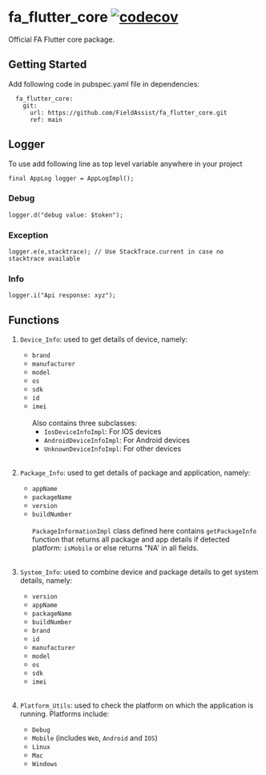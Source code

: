 # fa_flutter_core [![codecov](https://codecov.io/gh/FieldAssist/fa_flutter_core/branch/main/graph/badge.svg?token=0SJUKQDEC2)](https://codecov.io/gh/FieldAssist/fa_flutter_core)

Official FA Flutter core package.

## Getting Started

Add following code in pubspec.yaml file in dependencies:

```
  fa_flutter_core:
    git:
      url: https://github.com/FieldAssist/fa_flutter_core.git
      ref: main
```

## Logger

To use add following line as top level variable anywhere in your project

```
final AppLog logger = AppLogImpl();
```

### Debug

```
logger.d("debug value: $token");
```

### Exception

```
logger.e(e,stacktrace); // Use StackTrace.current in case no stacktrace available
```

### Info

```
logger.i("Api response: xyz");
```

## Functions

1. `Device_Info`: used to get details of device, namely:

   - `brand`
   - `manufacturer`
   - `model`
   - `os`
   - `sdk`
   - `id`
   - `imei`
   <br><br>
   Also contains three subclasses:
      - `IosDeviceInfoImpl`: For IOS devices
      - `AndroidDeviceInfoImpl`: For Android devices
      - `UnknownDeviceInfoImpl`: For other devices
<br><br>

2. `Package_Info`: used to get details of package and application, namely:

   - `appName`
   - `packageName`
   - `version`
   - `buildNumber`
   <br><br>
   `PackageInformationImpl` class defined here contains `getPackageInfo` function that returns all package and app details if detected platform:
   `isMobile` or else returns "NA' in all fields.
<br><br>

3. `System_Info`: used to combine device and package details to get system details, namely:

   - `version`
   - `appName`
   - `packageName`
   - `buildNumber`
   - `brand`
   - `id`
   - `manufacturer`
   - `model`
   - `os`
   - `sdk`
   - `imei`
<br><br>

4. `Platform_Utils`: used to check the platform on which the application is running. Platforms include:
   - `Debug`
   - `Mobile` (includes `Web`, `Android` and `IOS`)
   - `Linux`
   - `Mac`
   - `Windows`
